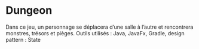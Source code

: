 # Dungeon
Dans ce jeu, un personnage se déplacera d’une salle à l’autre et rencontrera monstres, trésors et pièges. Outils utilisés : Java, JavaFx, Gradle, design pattern : State

